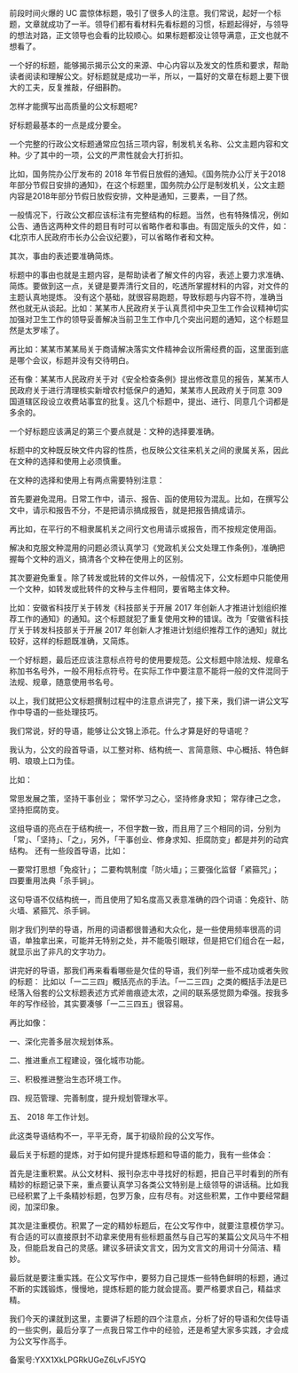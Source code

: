 前段时间火爆的 UC 震惊体标题，吸引了很多人的注意。我们常说，起好一个标题，文章就成功了一半。领导们都有看材料先看标题的习惯，标题起得好，与领导的想法对路，正文领导也会看的比较顺心。如果标题都没让领导满意，正文也就不想看了。

一个好的标题，能够揭示揭示公文的来源、中心内容以及发文的性质和要求，帮助读者阅读和理解公文。好标题就是成功一半，所以，一篇好的文章在标题上要下很大的工夫，反复推敲，仔细斟酌。

怎样才能撰写出高质量的公文标题呢\?

好标题最基本的一点是成分要全。

一个完整的行政公文标题通常应包括三项内容，制发机关名称、公文主题内容和文种。少了其中的一项，公文的严肃性就会大打折扣。

比如，国务院办公厅发布的 2018 年节假日放假的通知。《国务院办公厅关于2018年部分节假日安排的通知》，在这个标题里，国务院办公厅是制发机关，公文主题内容是2018年部分节假日放假安排，文种是通知，三要素，一目了然。

一般情况下，行政公文都应该标注有完整结构的标题。当然，也有特殊情况，例如公告、通告这两种文件的题目有时可以省略作者和事由。有固定版头的文件，如：《北京市人民政府市长办公会议纪要》，可以省略作者和文种。

其次，事由的表述要准确简炼。

标题中的事由也就是主题内容，是帮助读者了解文件的内容，表述上要力求准确、简炼。要做到这一点，关键是要弄清行文目的，吃透所掌握材料的内容，对文件的主题认真地提炼。 没有这个基础，就很容易跑题，导致标题与内容不符，准确当然也就无从谈起。比如：某某市人民政府关于认真贯彻中央卫生工作会议精神切实加强对卫生工作的领导妥善解决当前卫生工作中几个突出问题的通知，这个标题显然是太罗嗦了。

再比如：某某市某某局关于商请解决落实文件精神会议所需经费的函，这里面到底是哪个会议，标题并没有交待明白。

还有像：某某市人民政府关于对《安全检查条例》提出修改意见的报告，某某市人民政府关于进行清理核实新增农村低保户的通知，某某市人民政府关于同意 309 国道辖区段设立收费站事宜的批复。这几个标题中，提出、进行、同意几个词都是多余的。

一个好标题应该满足的第三个要点就是：文种的选择要准确。

标题中的文种既反映文件内容的性质，也反映公文往来机关之间的隶属关系，因此在文种的选择和使用上必须慎重。

在文种的选择和使用上有两点需要特别注意：

首先要避免混用。日常工作中，请示、报告、函的使用较为混乱。比如，在撰写公文中，请示和报告不分，不是把请示搞成报告，就是把报告搞成请示。

再比如，在平行的不相隶属机关之间行文也用请示或报告，而不按规定使用函。

解决和克服文种混用的问题必须认真学习《党政机关公文处理工作条例》，准确把握每个文种的涵义，搞清各个文种在使用上的区别。

其次要避免重复。除了转发或批转的文件以外，一般情况下，公文标题中只能使用一个文种，如转发或批转件的文种与主件相同，要省略主体文种。

比如：安徽省科技厅关于转发《科技部关于开展 2017 年创新人才推进计划组织推荐工作的通知》的通知。这个标题就犯了重复使用文种的错误。改为「安徽省科技厅关于转发科技部关于开展 2017 年创新人才推进计划组织推荐工作的通知」就比较好，这样的标题既准确，又简炼。

一个好标题，最后还应该注意标点符号的使用要规范。公文标题中除法规、规章名称加书名号外，一般不用标点符号。在实际工作中要注意不能将一般的文件混同于法规、规章，随意使用书名号。

以上，我们就把公文标题撰制过程中的注意点讲完了，接下来，我们讲一讲公文写作中导语的一些处理技巧。

我们常说，好的导语，能够让公文锦上添花。什么才算是好的导语呢？

我认为，公文的段首导语，以工整对称、结构统一、言简意赅、中心概括、特色鲜明、琅琅上口为佳。

比如：

常思发展之策，坚持干事创业； 常怀学习之心，坚持修身求知； 常存律己之念，坚持拒腐防变。

这组导语的亮点在于结构统一，不但字数一致，而且用了三个相同的词，分别为「常」、「坚持」、「之」，另外，「干事创业、修身求知、拒腐防变」都是并列的动宾结构。 还有一些段首导语，比如：

一要常打思想「免疫针」； 二要构筑制度「防火墙」；三要强化监督「紧箍咒」； 四要重用法典「杀手锏」。

这句导语不仅结构统一，而且使用了知名度高又表意准确的四个词语：免疫针、防火墙、紧箍咒、杀手锏。

刚才我们列举的导语，所用的词语都很普通和大众化，是一些使用频率很高的词语，单独拿出来，可能并无特别之处，并不能吸引眼球，但是把它们组合在一起，就显示出了非凡的文字功力。

讲完好的导语，那我们再来看看哪些是欠佳的导语，我们列举一些不成功或者失败的标题： 比如以「一二三四」概括亮点的手法。「一二三四」之类的概括手法是已经落入俗套的公文标题表述方式斧凿痕迹太浓，之间的联系感觉颇为牵强。按我多年的写作经验，其实要凑够「一二三四五」很容易。

再比如像：

一、深化完善多层次规划体系。

二、推进重点工程建设，强化城市功能。

三、积极推进整治生态环境工作。

四、规范管理、完善制度，提升规划管理水平。

五、 2018 年工作计划。

此这类导语结构不一，平平无奇，属于初级阶段的公文写作。

最后关于标题的提炼，对于如何提升提炼标题和导语的能力，我有一些体会：

首先是注重积累。从公文材料、报刊杂志中寻找好的标题，把自己平时看到的所有精妙的标题记录下来，重点要认真学习各类公文特别是上级领导的讲话稿。比如我已经积累了上千条精妙标题，包罗万象，应有尽有。对这些积累，工作中要经常翻阅，加深印象。

其次是注重模仿。积累了一定的精妙标题后，在公文写作中，就要注意模仿学习。有合适的可以直接原封不动拿来使用有些标题虽然与自己写的某篇公文风马牛不相及，但能启发自己的灵感。建议多研读文言文，因为文言文的用词十分简洁、精妙。

最后就是要注重实践。在公文写作中，要努力自己提炼一些特色鲜明的标题，通过不断的实践锻炼，慢慢地，提炼标题的能力就会提高。要严格要求自己，精益求精。

我们今天的课就到这里，主要讲了标题的四个注意点，分析了好的导语和欠佳导语的一些实例，最后分享了一点我日常工作中的经验，还是希望大家多实践，才会成为公文写作高手。

备案号:YXX1XkLPGRkUGeZ6LvFJ5YQ
